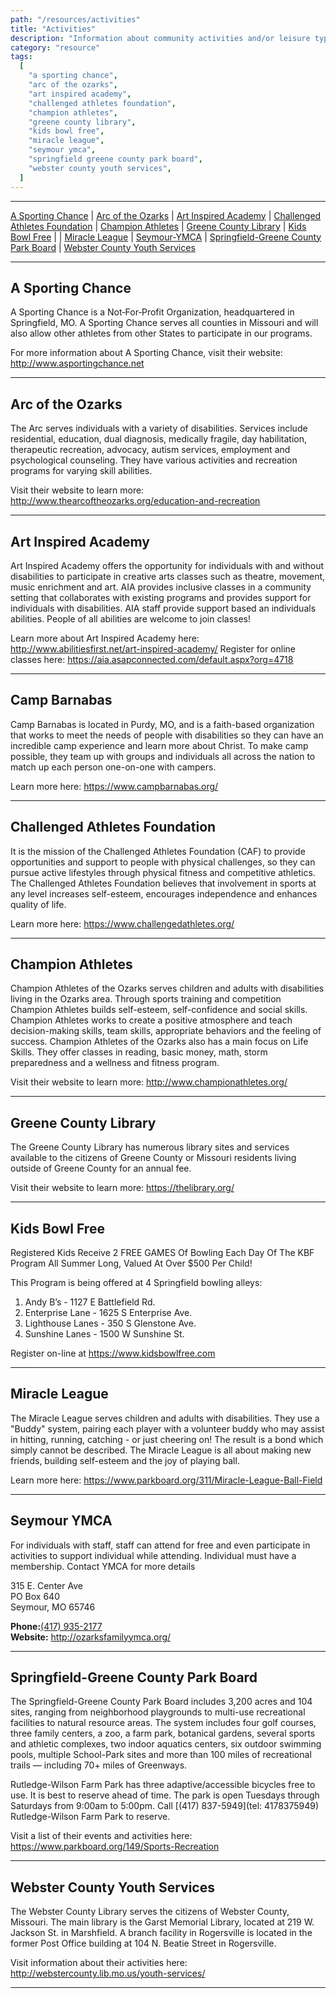 ```yaml
---
path: "/resources/activities"
title: "Activities"
description: "Information about community activities and/or leisure type resources for individuals and families to enjoy."
category: "resource"
tags:
  [
    "a sporting chance",
    "arc of the ozarks",
    "art inspired academy",
    "challenged athletes foundation",
    "champion athletes",
    "greene county library",
    "kids bowl free",
    "miracle league",
    "seymour ymca",
    "springfield greene county park board",
    "webster county youth services",
  ]
---
```


---

[A Sporting Chance](#a-sporting-chance) | [Arc of the Ozarks](#arc-of-the-ozarks) | [Art Inspired Academy](#art-inspired-academy) | [Challenged Athletes Foundation](#challenged-athletes-foundation) | [Champion Athletes](#champion-athletes) | [Greene County Library](#greene-county-library) | [Kids Bowl Free](#kids-bowl-free) | | [Miracle League](#miracle-league) | [Seymour-YMCA](#seymour-ymca) | [Springfield-Greene County Park Board](#springfield-greene-county-park-board) | [Webster County Youth Services](#webster-county-youth-services)

---

## A Sporting Chance

A Sporting Chance is a Not‑For‑Profit Organization, headquartered in Springfield, MO. A Sporting Chance serves all counties in Missouri and will also allow other athletes from other States to participate in our programs.

For more information about A Sporting Chance, visit their website: http://www.asportingchance.net

---

## Arc of the Ozarks

The Arc serves individuals with a variety of disabilities. Services include residential, education, dual diagnosis, medically fragile, day habilitation, therapeutic recreation, advocacy, autism services, employment and psychological counseling. They have various activities and recreation programs for varying skill abilities.

Visit their website to learn more: http://www.thearcoftheozarks.org/education-and-recreation

---

## Art Inspired Academy

Art Inspired Academy offers the opportunity for individuals with and without disabilities to participate in creative arts classes such as theatre, movement, music enrichment and art. AIA provides inclusive classes in a community setting that collaborates with existing programs and provides support for individuals with disabilities. AIA staff provide support based an individuals abilities. People of all abilities are welcome to join classes!

Learn more about Art Inspired Academy here: http://www.abilitiesfirst.net/art-inspired-academy/
Register for online classes here: https://aia.asapconnected.com/default.aspx?org=4718

---

## Camp Barnabas

Camp Barnabas is located in Purdy, MO, and is a faith-based organization that works to meet the needs of people with disabilities so they can have an incredible camp experience and learn more about Christ. To make camp possible, they team up with groups and individuals all across the nation to match up each person one-on-one with campers.

Learn more here: https://www.campbarnabas.org/

---

## Challenged Athletes Foundation

It is the mission of the Challenged Athletes Foundation (CAF) to provide opportunities and support to people with physical challenges, so they can pursue active lifestyles through physical fitness and competitive athletics. The Challenged Athletes Foundation believes that involvement in sports at any level increases self-esteem, encourages independence and enhances quality of life.

Learn more here: https://www.challengedathletes.org/

---

## Champion Athletes

Champion Athletes of the Ozarks serves children and adults with disabilities living in the Ozarks area. Through sports training and competition Champion Athletes builds self-esteem, self-confidence and social skills. Champion Athletes works to create a positive atmosphere and teach decision-making skills, team skills, appropriate behaviors and the feeling of success. Champion Athletes of the Ozarks also has a main focus on Life Skills. They offer classes in reading, basic money, math, storm preparedness and a wellness and fitness program.

Visit their website to learn more: http://www.championathletes.org/

---

## Greene County Library

The Greene County Library has numerous library sites and services available to the citizens of Greene County or Missouri residents living outside of Greene County for an annual fee.

Visit their website to learn more: https://thelibrary.org/

---

## Kids Bowl Free

Registered Kids Receive 2 FREE GAMES Of Bowling Each Day Of The KBF Program All Summer Long, Valued At Over \$500 Per Child!

This Program is being offered at 4 Springfield bowling alleys:

1. Andy B’s - 1127 E Battlefield Rd.
2. Enterprise Lane - 1625 S Enterprise Ave.
3. Lighthouse Lanes - 350 S Glenstone Ave.
4. Sunshine Lanes - 1500 W Sunshine St.

Register on-line at https://www.kidsbowlfree.com

---

## Miracle League

The Miracle League serves children and adults with disabilities. They use a "Buddy" system, pairing each player with a volunteer buddy who may assist in hitting, running, catching - or just cheering on! The result is a bond which simply cannot be described. The Miracle League is all about making new friends, building self-esteem and the joy of playing ball.

Learn more here: https://www.parkboard.org/311/Miracle-League-Ball-Field

---

## Seymour YMCA

For individuals with staff, staff can attend for free and even participate in activities to support individual while attending. Individual must have a membership. Contact YMCA for more details

315 E. Center Ave  
PO Box 640  
Seymour, MO 65746

**Phone:**[(417) 935-2177](tel:4179352177)  
**Website:** http://ozarksfamilyymca.org/

---

## Springfield-Greene County Park Board

The Springfield-Greene County Park Board includes 3,200 acres and 104 sites, ranging from neighborhood playgrounds to multi-use recreational facilities to natural resource areas. The system includes four golf courses, three family centers, a zoo, a farm park, botanical gardens, several sports and athletic complexes, two indoor aquatics centers, six outdoor swimming pools, multiple School-Park sites and more than 100 miles of recreational trails — including 70+ miles of Greenways.

Rutledge-Wilson Farm Park has three adaptive/accessible bicycles free to use. It is best to reserve ahead of time. The park is open Tuesdays through Saturdays from 9:00am to 5:00pm. Call [(417) 837-5949](tel: 4178375949) Rutledge-Wilson Farm Park to reserve.

Visit a list of their events and activities here: https://www.parkboard.org/149/Sports-Recreation

---

## Webster County Youth Services

The Webster County Library serves the citizens of Webster County, Missouri. The main library is the Garst Memorial Library, located at 219 W. Jackson St. in Marshfield. A branch facility in Rogersville is located in the former Post Office building at 104 N. Beatie Street in Rogersville.

Visit information about their activities here: http://webstercounty.lib.mo.us/youth-services/

---
